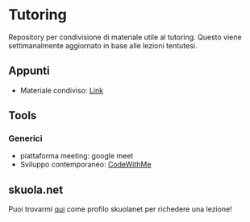 # Tutoring
Repository per condivisione di materiale utile al tutoring. Questo viene settimanalmente aggiornato in base alle lezioni tentutesi.

## Appunti
- Materiale condiviso: [Link](https://drive.google.com/drive/folders/1vMPaJSkE37-_iz1-Z7v2Vb4CY0NSxGL_?usp=sharing)


## Tools

### Generici
- piattaforma meeting: 	google meet
- Sviluppo contemporaneo: [CodeWithMe](https://plugins.jetbrains.com/plugin/14896-code-with-me)


## skuola.net
Puoi trovarmi [qui](https://ripetizioni.skuola.net/profile/573871) come profilo skuolanet per richedere una lezione!